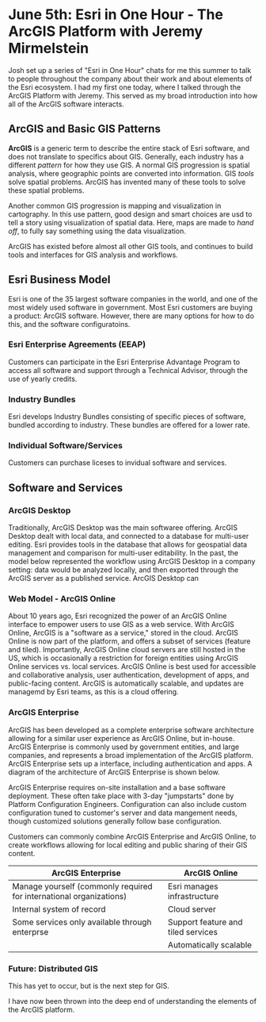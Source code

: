 # June 5th: Esri in One Hour - The ArcGIS Platform with Jeremy Mirmelstein 

Josh set up a series of "Esri in One Hour" chats for me this summer to talk to people throughout the company about their work and about elements of the Esri ecosystem. I had my first one today, where I talked through the ArcGIS Platform with Jeremy. This served as my broad introduction into how all of the ArcGIS software interacts. 

## ArcGIS and Basic GIS Patterns 
**ArcGIS** is a generic term to describe the entire stack of Esri software, and does not translate to specifics about GIS. Generally, each industry has a different *pattern* for how they use GIS. A normal GIS progression is spatial analysis, where geographic points are converted into information. GIS *tools* solve spatial problems. ArcGIS has invented many of these tools to solve these spatial problems. 

Another common GIS progression is mapping and visualization in cartography. In this use pattern, good design and smart choices are usd to tell a story using visualization of spatial data. Here, maps are made to *hand off*, to fully say something using the data visualization. 

ArcGIS has existed before almost all other GIS tools, and continues to build tools and interfaces for GIS analysis and workflows. 

## Esri Business Model 
Esri is one of the 35 largest software companies in the world, and one of the most widely used software in government. Most Esri customers are buying a product: ArcGIS software. However, there are many options for how to do this, and the software configuratoins. 

### Esri Enterprise Agreements (EEAP) 
Customers can participate in the Esri Enterprise Advantage Program to access all software and support through a Technical Advisor, through the use of yearly credits. 

### Industry Bundles 
Esri develops Industry Bundles consisting of specific pieces of software, bundled according to industry. These bundles are offered for a lower rate.

### Individual Software/Services 
Customers can purchase liceses to invidual software and services. 

## Software and Services 
### ArcGIS Desktop
Traditionally, ArcGIS Desktop was the main softwaree offering. ArcGIS Desktop dealt with local data, and connected to a database for multi-user editing. Esri provides tools in the database that allows for geospatial data management and comparison for multi-user editability. In the past, the model below represented the workflow using ArcGIS Desktop in a company setting: data would be analyzed locally, and then exported through the ArcGIS server as a published service. ArcGIS Desktop can 

### Web Model - ArcGIS Online 
About 10 years ago, Esri recognized the power of an ArcGIS Online interface to empower users to use GIS as a web service. With ArcGIS Online, ArcGIS is a "software as a service," stored in the cloud. ArcGIS Online is now part of the platform, and offers a subset of services (feature and tiled). Importantly, ArcGIS Online cloud servers are still hosted in the US, which is occasionally a restriction for foreign entities using ArcGIS Online services vs. local services. ArcGIS Online is best used for accessible and collaborative analysis, user authentication, development of apps, and public-facing content. ArcGIS is automatically scalable, and updates are managemd by Esri teams, as this is a cloud offering. 

### ArcGIS Enterprise 
ArcGIS has been developed as a complete enterprise software architecture allowing for a similar user experience as ArcGIS Online, but in-house. ArcGIS Enterprise is commonly used by government entities, and large companies, and represents a broad implementation of the ArcGIS platform. ArcGIS Enterprise sets up a interface, including authentication and apps. A diagram of the architecture of ArcGIS Enterprise is shown below. 

ArcGIS Enterprise requires on-site installation and a base software deployment. These often take place with 3-day "jumpstarts" done by Platform Configuration Engineers. Configuration can also include custom configuration tuned to customer's server and data mangement needs, though customized solutions generally follow base configuration. 

Customers can commonly combine ArcGIS Enterprise and ArcGIS Online, to create workflows allowing for local editing and public sharing of their GIS content. 

| ArcGIS Enterprise | ArcGIS Online |
|-------------------|---------------|
| Manage yourself (commonly required for international organizations) | Esri manages infrastructure | 
| Internal system of record | Cloud server |
| Some services only available through enterprse | Support feature and tiled services |
| | Automatically scalable | 

### Future: Distributed GIS
This has yet to occur, but is the next step for GIS.

I have now been thrown into the deep end of understanding the elements of the ArcGIS platform. 
